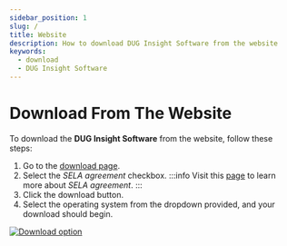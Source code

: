 ```yaml
---
sidebar_position: 1
slug: /
title: Website
description: How to download DUG Insight Software from the website
keywords:
  - download
  - DUG Insight Software
---
```


# Download From The Website

To download the **DUG Insight Software** from the website, follow these steps:

1. Go to the [download page](https://dug.com/dug-insight/download-resources/).
2. Select the _SELA agreement_ checkbox.
   :::info
   Visit this [page](https://dug.com/sela/) to learn more about _SELA agreement_.
   :::
3. Click the download button.
4. Select the operating system from the dropdown provided, and your download should begin.

[![Download option](/img/image_1.png)](/img/image_1.png)
